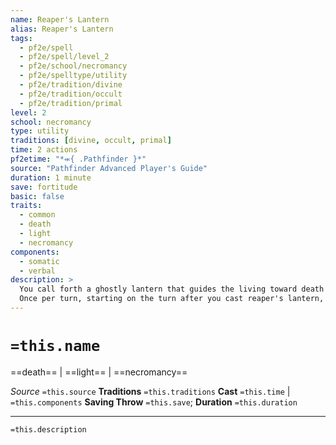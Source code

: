```yaml
---
name: Reaper's Lantern
alias: Reaper's Lantern
tags:
  - pf2e/spell
  - pf2e/spell/level_2
  - pf2e/school/necromancy
  - pf2e/spelltype/utility
  - pf2e/tradition/divine
  - pf2e/tradition/occult
  - pf2e/tradition/primal
level: 2
school: necromancy
type: utility
traditions: [divine, occult, primal]
time: 2 actions
pf2etime: "*⬺{ .Pathfinder }*"
source: "Pathfinder Advanced Player's Guide"
duration: 1 minute
save: fortitude
basic: false
traits:
  - common
  - death
  - light
  - necromancy
components:
  - somatic
  - verbal
description: >
  You call forth a ghostly lantern that guides the living toward death and the undead toward true death. It sheds bright light in the spell's area, and dim light to twice that area. Though the lantern is insubstantial, you must keep a hand free to hold it or the spell ends (though using the hand for somatic spell components doesn't end the spell). Living creatures and undead in the area when you Cast the Spell, or that enter the area later, must attempt Fortitude saves. Living creatures that fail their Fortitude saves gain only half the normal benefit from healing effects while within the area. Undead targets that fail their Fortitude saves become [[Enfeebled]] 1 while within the area. Once a creature attempts a save against reaper's lantern, it uses the same outcome if it leaves the area and enters it again.
  Once per turn, starting on the turn after you cast reaper's lantern, you can use a single action, which has the concentrate trait, to increase the emanation's radius by 5 feet. When you do so, you force creatures in the area that haven't yet attempted a save against reaper's lantern to attempt one.
---
```

# `=this.name`
==death== | ==light== | ==necromancy==

*Source* `=this.source`
**Traditions** `=this.traditions`
**Cast** `=this.time` | `=this.components`
**Saving Throw** `=this.save`; **Duration** `=this.duration`

***
`=this.description`
